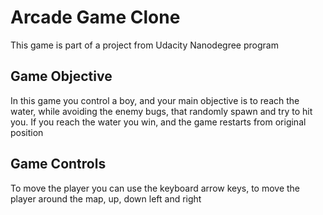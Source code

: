 # Arcade Game Clone
This game is part of a project from Udacity Nanodegree program

## Game Objective
In this game you control a boy, and your main objective is to reach the water, while avoiding the enemy bugs, that randomly spawn and try to hit you.
If you reach the water you win, and the game restarts from original position

## Game Controls
To move the player you can use the keyboard arrow keys, to move the player around the map, up, down left and right

